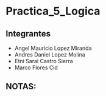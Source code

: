 # Practica_5_Logica

## Integrantes
- Angel Mauricio Lopez Miranda
- Andres Daniel Lopez Molina
- Etni Sarai Castro Sierra
- Marco Flores Cid

## NOTAS:
